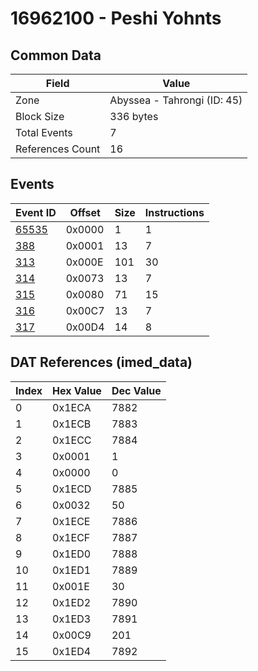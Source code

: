 # 16962100 - Peshi Yohnts

## Common Data

| Field            | Value                       |
|------------------|-----------------------------|
| Zone             | Abyssea - Tahrongi (ID: 45) |
| Block Size       | 336 bytes                   |
| Total Events     | 7                           |
| References Count | 16                          |

## Events

| Event ID            | Offset   |   Size |   Instructions |
|---------------------|----------|--------|----------------|
| [65535](./65535.md) | 0x0000   |      1 |              1 |
| [388](./388.md)     | 0x0001   |     13 |              7 |
| [313](./313.md)     | 0x000E   |    101 |             30 |
| [314](./314.md)     | 0x0073   |     13 |              7 |
| [315](./315.md)     | 0x0080   |     71 |             15 |
| [316](./316.md)     | 0x00C7   |     13 |              7 |
| [317](./317.md)     | 0x00D4   |     14 |              8 |

## DAT References (imed_data)

|   Index | Hex Value   |   Dec Value |
|---------|-------------|-------------|
|       0 | 0x1ECA      |        7882 |
|       1 | 0x1ECB      |        7883 |
|       2 | 0x1ECC      |        7884 |
|       3 | 0x0001      |           1 |
|       4 | 0x0000      |           0 |
|       5 | 0x1ECD      |        7885 |
|       6 | 0x0032      |          50 |
|       7 | 0x1ECE      |        7886 |
|       8 | 0x1ECF      |        7887 |
|       9 | 0x1ED0      |        7888 |
|      10 | 0x1ED1      |        7889 |
|      11 | 0x001E      |          30 |
|      12 | 0x1ED2      |        7890 |
|      13 | 0x1ED3      |        7891 |
|      14 | 0x00C9      |         201 |
|      15 | 0x1ED4      |        7892 |
